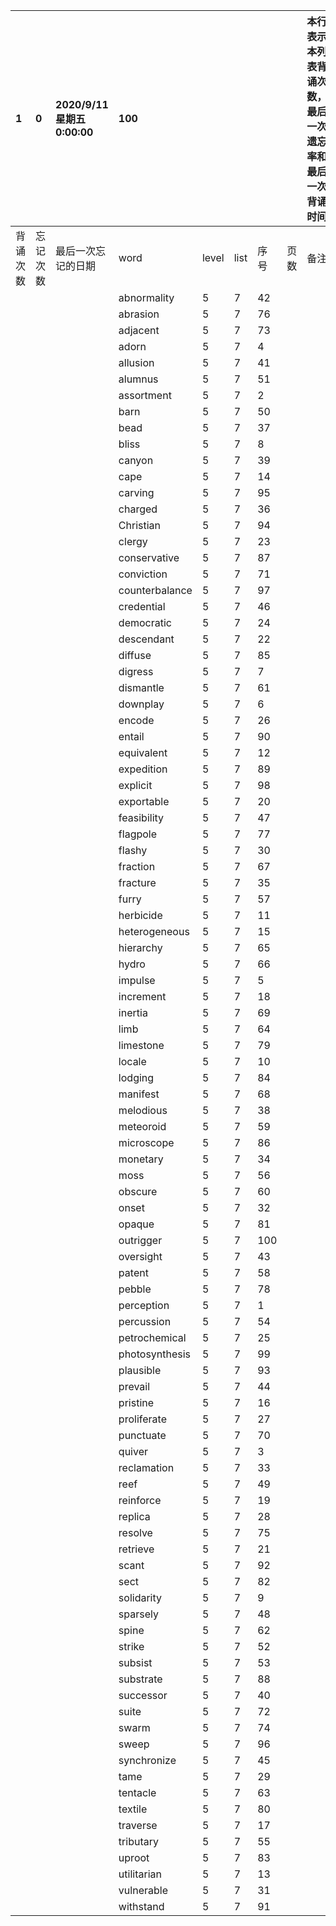 |1|0|2020/9/11 星期五 0:00:00|100|||||本行表示本列表背诵次数，最后一次遗忘率和最后一次背诵时间||
|:--|:--|:--|:--|:--|:--|:--|:--|:--|:--|
|背诵次数|忘记次数|最后一次忘记的日期|word|level|list|序号|页数|备注|助记备注|
||||abnormality|5|7|42||||
||||abrasion|5|7|76||||
||||adjacent|5|7|73||||
||||adorn|5|7|4||||
||||allusion|5|7|41||||
||||alumnus|5|7|51||||
||||assortment|5|7|2||||
||||barn|5|7|50||||
||||bead|5|7|37||||
||||bliss|5|7|8||||
||||canyon|5|7|39||||
||||cape|5|7|14||||
||||carving|5|7|95||||
||||charged|5|7|36||||
||||Christian|5|7|94||||
||||clergy|5|7|23||||
||||conservative|5|7|87||||
||||conviction|5|7|71||||
||||counterbalance|5|7|97||||
||||credential|5|7|46||||
||||democratic|5|7|24||||
||||descendant|5|7|22||||
||||diffuse|5|7|85||||
||||digress|5|7|7||||
||||dismantle|5|7|61||||
||||downplay|5|7|6||||
||||encode|5|7|26||||
||||entail|5|7|90||||
||||equivalent|5|7|12||||
||||expedition|5|7|89||||
||||explicit|5|7|98||||
||||exportable|5|7|20||||
||||feasibility|5|7|47||||
||||flagpole|5|7|77||||
||||flashy|5|7|30||||
||||fraction|5|7|67||||
||||fracture|5|7|35||||
||||furry|5|7|57||||
||||herbicide|5|7|11||||
||||heterogeneous|5|7|15||||
||||hierarchy|5|7|65||||
||||hydro|5|7|66||||
||||impulse|5|7|5||||
||||increment|5|7|18||||
||||inertia|5|7|69||||
||||limb|5|7|64||||
||||limestone|5|7|79||||
||||locale|5|7|10||||
||||lodging|5|7|84||||
||||manifest|5|7|68||||
||||melodious|5|7|38||||
||||meteoroid|5|7|59||||
||||microscope|5|7|86||||
||||monetary|5|7|34||||
||||moss|5|7|56||||
||||obscure|5|7|60||||
||||onset|5|7|32||||
||||opaque|5|7|81||||
||||outrigger|5|7|100||||
||||oversight|5|7|43||||
||||patent|5|7|58||||
||||pebble|5|7|78||||
||||perception|5|7|1||||
||||percussion|5|7|54||||
||||petrochemical|5|7|25||||
||||photosynthesis|5|7|99||||
||||plausible|5|7|93||||
||||prevail|5|7|44||||
||||pristine|5|7|16||||
||||proliferate|5|7|27||||
||||punctuate|5|7|70||||
||||quiver|5|7|3||||
||||reclamation|5|7|33||||
||||reef|5|7|49||||
||||reinforce|5|7|19||||
||||replica|5|7|28||||
||||resolve|5|7|75||||
||||retrieve|5|7|21||||
||||scant|5|7|92||||
||||sect|5|7|82||||
||||solidarity|5|7|9||||
||||sparsely|5|7|48||||
||||spine|5|7|62||||
||||strike|5|7|52||||
||||subsist|5|7|53||||
||||substrate|5|7|88||||
||||successor|5|7|40||||
||||suite|5|7|72||||
||||swarm|5|7|74||||
||||sweep|5|7|96||||
||||synchronize|5|7|45||||
||||tame|5|7|29||||
||||tentacle|5|7|63||||
||||textile|5|7|80||||
||||traverse|5|7|17||||
||||tributary|5|7|55||||
||||uproot|5|7|83||||
||||utilitarian|5|7|13||||
||||vulnerable|5|7|31||||
||||withstand|5|7|91||||
